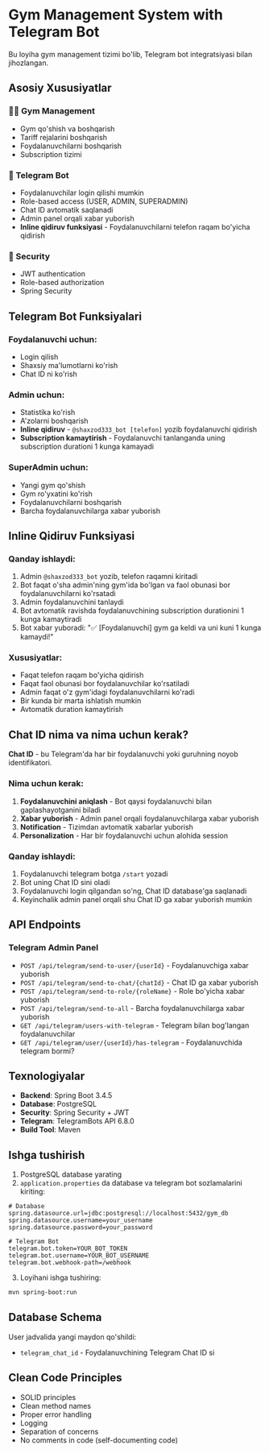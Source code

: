 # Gym Management System with Telegram Bot

Bu loyiha gym management tizimi bo'lib, Telegram bot integratsiyasi bilan jihozlangan.

## Asosiy Xususiyatlar

### 🏋️‍♂️ Gym Management

- Gym qo'shish va boshqarish
- Tariff rejalarini boshqarish
- Foydalanuvchilarni boshqarish
- Subscription tizimi

### 🤖 Telegram Bot

- Foydalanuvchilar login qilishi mumkin
- Role-based access (USER, ADMIN, SUPERADMIN)
- Chat ID avtomatik saqlanadi
- Admin panel orqali xabar yuborish
- **Inline qidiruv funksiyasi** - Foydalanuvchilarni telefon raqam bo'yicha qidirish

### 🔐 Security

- JWT authentication
- Role-based authorization
- Spring Security

## Telegram Bot Funksiyalari

### Foydalanuvchi uchun:

- Login qilish
- Shaxsiy ma'lumotlarni ko'rish
- Chat ID ni ko'rish

### Admin uchun:

- Statistika ko'rish
- A'zolarni boshqarish
- **Inline qidiruv** - `@shaxzod333_bot [telefon]` yozib foydalanuvchi qidirish
- **Subscription kamaytirish** - Foydalanuvchi tanlanganda uning subscription durationi 1 kunga kamayadi

### SuperAdmin uchun:

- Yangi gym qo'shish
- Gym ro'yxatini ko'rish
- Foydalanuvchilarni boshqarish
- Barcha foydalanuvchilarga xabar yuborish

## Inline Qidiruv Funksiyasi

### Qanday ishlaydi:

1. Admin `@shaxzod333_bot` yozib, telefon raqamni kiritadi
2. Bot faqat o'sha admin'ning gym'ida bo'lgan va faol obunasi bor foydalanuvchilarni ko'rsatadi
3. Admin foydalanuvchini tanlaydi
4. Bot avtomatik ravishda foydalanuvchining subscription durationini 1 kunga kamaytiradi
5. Bot xabar yuboradi: "✅ [Foydalanuvchi] gym ga keldi va uni kuni 1 kunga kamaydi!"

### Xususiyatlar:

- Faqat telefon raqam bo'yicha qidirish
- Faqat faol obunasi bor foydalanuvchilar ko'rsatiladi
- Admin faqat o'z gym'idagi foydalanuvchilarni ko'radi
- Bir kunda bir marta ishlatish mumkin
- Avtomatik duration kamaytirish

## Chat ID nima va nima uchun kerak?

**Chat ID** - bu Telegram'da har bir foydalanuvchi yoki guruhning noyob identifikatori.

### Nima uchun kerak:

1. **Foydalanuvchini aniqlash** - Bot qaysi foydalanuvchi bilan gaplashayotganini biladi
2. **Xabar yuborish** - Admin panel orqali foydalanuvchilarga xabar yuborish
3. **Notification** - Tizimdan avtomatik xabarlar yuborish
4. **Personalization** - Har bir foydalanuvchi uchun alohida session

### Qanday ishlaydi:

1. Foydalanuvchi telegram botga `/start` yozadi
2. Bot uning Chat ID sini oladi
3. Foydalanuvchi login qilgandan so'ng, Chat ID database'ga saqlanadi
4. Keyinchalik admin panel orqali shu Chat ID ga xabar yuborish mumkin

## API Endpoints

### Telegram Admin Panel

- `POST /api/telegram/send-to-user/{userId}` - Foydalanuvchiga xabar yuborish
- `POST /api/telegram/send-to-chat/{chatId}` - Chat ID ga xabar yuborish
- `POST /api/telegram/send-to-role/{roleName}` - Role bo'yicha xabar yuborish
- `POST /api/telegram/send-to-all` - Barcha foydalanuvchilarga xabar yuborish
- `GET /api/telegram/users-with-telegram` - Telegram bilan bog'langan foydalanuvchilar
- `GET /api/telegram/user/{userId}/has-telegram` - Foydalanuvchida telegram bormi?

## Texnologiyalar

- **Backend**: Spring Boot 3.4.5
- **Database**: PostgreSQL
- **Security**: Spring Security + JWT
- **Telegram**: TelegramBots API 6.8.0
- **Build Tool**: Maven

## Ishga tushirish

1. PostgreSQL database yarating
2. `application.properties` da database va telegram bot sozlamalarini kiriting:

```properties
# Database
spring.datasource.url=jdbc:postgresql://localhost:5432/gym_db
spring.datasource.username=your_username
spring.datasource.password=your_password

# Telegram Bot
telegram.bot.token=YOUR_BOT_TOKEN
telegram.bot.username=YOUR_BOT_USERNAME
telegram.bot.webhook-path=/webhook
```

3. Loyihani ishga tushiring:

```bash
mvn spring-boot:run
```

## Database Schema

User jadvalida yangi maydon qo'shildi:

- `telegram_chat_id` - Foydalanuvchining Telegram Chat ID si

## Clean Code Principles

- SOLID principles
- Clean method names
- Proper error handling
- Logging
- Separation of concerns
- No comments in code (self-documenting code)
